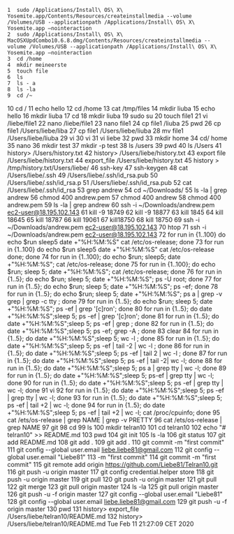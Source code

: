     1  sudo /Applications/Install\ OS\ X\ Yosemite.app/Contents/Resources/createinstallmedia --volume /Volumes/USB --applicationpath /Applications/Install\ OS\ X\ Yosemite.app —nointeraction
    2  sudo /Applications/Install\ OS\ X\ MacOSXUpdCombo10.6.8.dmg/Contents/Resources/createinstallmedia --volume /Volumes/USB --applicationpath /Applications/Install\ OS\ X\ Yosemite.app —nointeraction
    3  cd /home
    4  mkdir meineerste
    5  touch file
    6  ls
    7  ls - a
    8  ls -la
    9  cd /~
   10  cd /
   11  echo hello
   12  cd /home
   13  cat /tmp/files
   14  mkdir liuba
   15  echo hello
   16  mkdir liuba
   17  cd 
   18  mkdir liuba
   19  sudo su
   20  touch file1
   21  vi /liebe/file1
   22  nano /liebe/file1
   23  nano file1
   24  cp file1 /liuba
   25  pwd
   26  cp file1 /Users/liebe/liba
   27  cp file1 /Users/liebe/liuba
   28  mv file1 /Users/liebe/liuba
   29  vi
   30  vi
   31  vi liebe
   32  pwd
   33  mkdir home
   34  cd/ home
   35  nano
   36  mkdir test
   37  mkdir -p test
   38  ls /users
   39  pwd
   40  ls /Users
   41  history> /Users/history.txt
   42  history> /Users/liebe/history.txt
   43  export file  /Users/liebe/history.txt
   44  export_file /Users/liebe/history.txt
   45  history > /tmp/history.txt/Users/liebe/
   46  ssh-key
   47  ssh-keygen
   48  cat /Users/liebe/.ssh
   49  /Users/liebe/.ssh/id_rsa.pub
   50  /Users/liebe/.ssh/id_rsa.p
   51  /Users/liebe/.ssh/id_rsa.pub
   52  cat /Users/liebe/.ssh/id_rsa
   53  grep andrew
   54  cd ~/Downloads/
   55  ls -la | grep andrew
   56  chmod 400 andrew.pem
   57  chmod 400 andrew
   58  chmod 400 andrew.pem
   59  ls -la | grep andrew
   60  ssh -i ~/Downloads/andrew.pem ec2-user@18.195.102.143
   61  kill -9 18749
   62  kill -9 18877
   63  kill 1845
   64  kill 18645
   65  kill 18787
   66  kill 19061
   67  kill18750
   68  kill 18750
   69  ssh -i ~/Downloads/andrew.pem ec2-user@18.195.102.143
   70  htop
   71  ssh -i ~/Downloads/andrew.pem ec2-user@18.195.102.143
   72  for run in {1..100} do echo $run sleep5 date +"%H:%M:%S" cat /etc/os-release; done
   73  for run in {1..100} do echo $run sleep5 date +"%H:%M:%S" cat /etc/os-release  done; done
   74  for run in {1..100}; do echo $run; sleep5; date +"%H:%M:%S"; cat /etc/os-release; done
   75  for run in {1..100}; do echo $run; sleep 5; date +"%H:%M:%S"; cat /etc/os-release; done
   76  for run in {1..5}; do echo $run; sleep 5; date +"%H:%M:%S"; ps -U root; done
   77  for run in {1..5}; do echo $run; sleep 5; date +"%H:%M:%S"; ps -ef; done
   78  for run in {1..5}; do echo $run; sleep 5; date +"%H:%M:%S"; ps a | grep -v grep | grep -c tty ; done
   79  for run in {1..5}; do echo $run; sleep 5; date +"%H:%M:%S"; ps -ef | grep '[c]ron'; done
   80  for run in {1..5}; do  date +"%H:%M:%S";sleep 5; ps -ef | grep '[c]ron'; done
   81  for run in {1..5}; do  date +"%H:%M:%S";sleep 5; ps -ef | grep ; done
   82  for run in {1..5}; do  date +"%H:%M:%S";sleep 5; ps -ef;  grep -A ; done
   83  clear
   84  for run in {1..5}; do  date +"%H:%M:%S";sleep 5; wc -l ; done
   85  for run in {1..5}; do  date +"%H:%M:%S";sleep 5; ps -ef | tail -2 | wc -l ; done
   86  for run in {1..5}; do  date +"%H:%M:%S";sleep 5; ps -ef | tail 2 | wc -l ; done
   87  for run in {1..5}; do  date +"%H:%M:%S";sleep 5; ps -ef | tail -2| wc -l; done
   88  for run in {1..5}; do  date +"%H:%M:%S";sleep 5; ps a | grep tty | wc -l; done
   89  for run in {1..5}; do  date +"%H:%M:%S";sleep 5; ps-ef | grep tty | wc -l; done
   90  for run in {1..5}; do  date +"%H:%M:%S";sleep 5; ps -ef | grep tty | wc -l; done
   91  vi
   92  for run in {1..5}; do  date +"%H:%M:%S";sleep 5; ps -ef | grep tty | wc -l; done
   93  for run in {1..5}; do  date +"%H:%M:%S";sleep 5; ps -ef | tail +2 | wc -l; done
   94  for run in {1..5}; do  date +"%H:%M:%S";sleep 5; ps -ef | tail +2 | wc -l; cat /proc/cpuinfo; done
   95  cat /ets/os-release | grep NAME | grep -v PRETTY
   96  cat /ets/os-release | grep NAME
   97  git
   98  cd
   99  ls
  100  mkdir telran10
  101  cd telran10
  102  echo "# telran10" >> README.md
  103  pwd
  104  git init
  105  ls -la
  106  git status
  107  git add README.md
  108  git add .
  109  git add .
  110  git commit -m "first commit"
  111  git config --global user.email liebe.liebe81@gmail.com
  112  git config --global user.email "Liebe81"
  113  -m "first commit"
  114  git commit -m "first commit"
  115  git remote add origin https://github.com/Liebe81/Telran10.git
  116  git push -u origin master
  117  git config credential.helper store
  118  git push -u origin master
  119  git pull
  120  git push -u origin master
  121  git pull
  122  git merge
  123  git pull origin master
  124  ls -la
  125  git pull origin master
  126  git push -u -f origin master
  127  git config --global user.email "Liebe81"
  128  git config --global user.email liebe.liebe81@gmail.com
  129  git push -u -f origin master
  130  pwd
  131  history> export_file /Users/liebe/telran10/README.md
  132  history> /Users/liebe/telran10/README.md
Tue Feb 11 21:27:09 CET 2020
